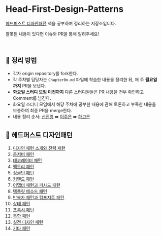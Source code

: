 # Head-First-Design-Patterns
[헤드퍼스트 디자인패턴](http://www.yes24.com/Product/Goods/108192370) 책을 공부하며 정리하는 저장소입니다.

잘못된 내용이 있다면 이슈와 PR을 통해 알려주세요!

<br/>

## 📒 정리 방법
- 각자 origin repository를 fork한다.
- 각 주차별 담당자는 `Chapter0n.md` 파일에 학습한 내용을 정리한 뒤, 매 주 **월요일까지** PR을 보낸다.
- **화요일 스터디 모임 이전까지** 다른 스터디원들은 PR 내용을 전부 확인하고 Comment를 남긴다.
- 화요일 스터디 모임에서 해당 주차에 공부한 내용에 관해 토론하고 부족한 내용을 보충하여 최종 PR을 merge한다.
- 내용 정리 순서: [신진영](https://github.com/Jjinyshin) ➡️ [이주은](https://github.com/lizuAg) ➡️ [하고은](https://github.com/hagoeun0119)



## 📕 헤드퍼스트 디자인패턴

<!--1. [디자인 패턴 소개와 전략 패턴](/Chapter01.md)-->
1. [디자인 패턴 소개와 전략 패턴]()
2. [옵저버 패턴]()
3. [데코레이터 패턴]()
4. [팩토리 패턴]()
5. [싱글턴 패턴]()
6. [커맨드 패턴]()
7. [어댑터 패턴과 퍼사드 패턴]()
8. [템플릿 메소드 패턴]()
9. [반복자 패턴과 컴포지트 패턴]()
10. [상태 패턴]()
11. [프록시 패턴]()
12. [복합 패턴]()
13. [실전 디자인 패턴]()
14. [기타 패턴]()
